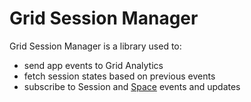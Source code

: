 # Grid Session Manager

Grid Session Manager is a library used to:
- send app events to Grid Analytics
- fetch session states based on previous events
- subscribe to Session and [Space]() events and updates

